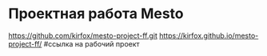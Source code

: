 # Проектная работа Mesto
https://github.com/kirfox/mesto-project-ff.git
https://kirfox.github.io/mesto-project-ff/ #ссылка на рабочий проект
